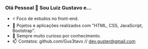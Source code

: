 ### Olá Pessoal 👋 Sou Luiz Gustavo e...

- ⚡ Foco de estudos no front-end. 
- 🌱 Pojetos e aplicações realizados com "HTML, CSS, JavaScript, Bootstrap".
- 💬 Sempre muito curioso por conhecimento.
- 📫 Contatos: github.com/Gus3tavo  //  dev.guster@gmail.com


<!--
- 🔭
- 👯
- 🤔 
- 😄
-->
